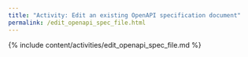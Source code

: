```yaml
---
title: "Activity: Edit an existing OpenAPI specification document"
permalink: /edit_openapi_spec_file.html
---
```


{% include content/activities/edit_openapi_spec_file.md %}
